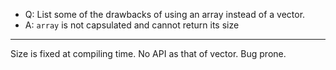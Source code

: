 - Q: List some of the drawbacks of using an array instead of a vector.
- A: `array` is not capsulated and cannot return its size

---
Size is fixed at compiling time.
No API as that of vector.
Bug prone.